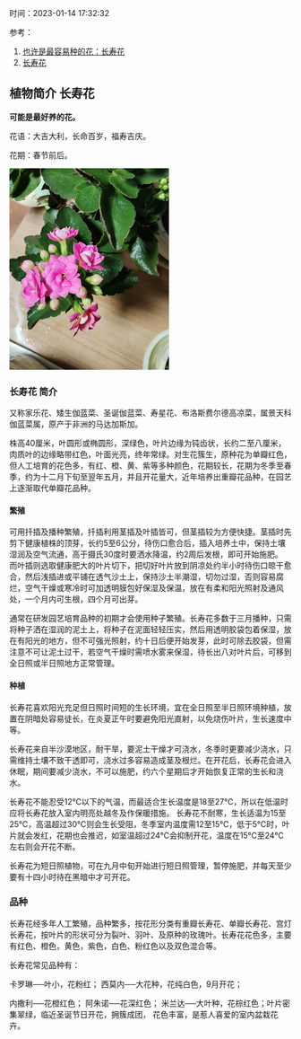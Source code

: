 时间：2023-01-14 17:32:32

参考：

1. [也许是最容易种的花：长寿花](https://zhuanlan.zhihu.com/p/33561474)
2. [长寿花](https://zh.wikipedia.org/wiki/%E9%95%BF%E5%AF%BF%E8%8A%B1)

## 植物简介  长寿花

**可能是最好养的花。**

花语：大吉大利，长命百岁，福寿吉庆。

花期：春节前后。


![长寿花](../..//img/flower/jonquil.png)



### 长寿花 简介

又称家乐花、矮生伽蓝菜、圣诞伽蓝菜、寿星花、布洛斯费尔德高凉菜，属景天科伽蓝菜属，原产于非洲的马达加斯加。

株高40厘米，叶圆形或椭圆形，深绿色，叶片边缘为钝齿状，长约二至八厘米，肉质叶的边缘略带红色，叶面光亮，终年常绿。对生花簇生，原种花为单瓣红色，但人工培育的花色多，有红、橙、黄、紫等多种颜色，花期较长，花期为冬季至春季，约为十二月下旬至翌年五月，并且开花量大，近年培养出重瓣花品种，在园艺上逐渐取代单瓣花品种。

#### 繁殖

可用扦插及播种繁殖，扦插利用茎插及叶插皆可，但茎插较为方便快捷。茎插时先剪下健康植株的顶芽，长约5至6公分，待伤口愈合后，插入培养土中，保持土壤湿润及空气流通，高于摄氏30度时要洒水降温，约2周后发根，即可开始施肥。 而叶插则选取健康肥大的叶片切下，把切好叶片放到阴凉处约半小时待伤口晾干愈合，然后浅插进或平铺在透气沙土上，保持沙土半潮湿，切勿过湿，否则容易腐烂，空气干燥或寒冷时可加透明膜包好保湿及保温，放在有柔和阳光照射及通风处，一个月内可生根，四个月可出芽。

通常在研发园艺培育品种的初期才会使用种子繁殖。长寿花多数于三月播种，只需将种子洒在湿润的泥土上，将种子在泥面轻轻压实，然后用透明胶袋包着保湿，放在有阳光的地方，但不可强光照射，约十日后便开始发芽，此时可除去胶袋，但需注意不可让泥土过干，若空气干燥时需喷水雾来保湿，待长出八对叶片后，可移到全日照或半日照地方正常管理。

#### 种植

长寿花喜欢阳光充足但日照时间短的生长环境，宜在全日照至半日照环境种植，放置在阴暗处容易徒长，在炎夏正午时要避免阳光直射，以免烧伤叶片，生长速度中等。

长寿花来自半沙漠地区，耐干旱，要泥土干燥才可浇水，冬季时更要减少浇水，只需维持土壤不致干透即可，浇水过多容易造成茎及根烂。在开花后，长寿花会进入休眠，期间要减少浇水，不可以施肥，约六个星期后才开始恢复正常的生长和浇水。

长寿花不能忍受12℃以下的气温，而最适合生长温度是18至27℃，所以在低温时应将长寿花放入室内明亮处越冬及作保暖措施。 长寿花不耐寒，生长适温为15至25℃，高温超过30℃则会生长受阻，冬季室内温度需12至15℃，低于5℃时，叶片就会发红，花期也会推迟，如室温超过24℃会抑制开花，温度在15℃至24℃左右则会开花不断。

长寿花为短日照植物，可在九月中旬开始进行短日照管理，暂停施肥，并每天至少要有十四小时待在黑暗中才可开花。

### 品种

长寿花经多年人工繁殖，品种繁多，按花形分类有重瓣长寿花、单瓣长寿花、宫灯长寿花，按叶片的形状可分为裂叶、羽叶、及原种的玫瑰叶。长寿花花色多，主要有红色、橙色，黄色，紫色，白色、粉红色以及双色混合等。

长寿花常见品种有： 

卡罗琳──叶小，花粉红； 西莫内──大花种，花纯白色，9月开花； 

内撒利──花橙红色； 阿朱诺──花深红色； 米兰达──大叶种，花棕红色；叶片密集翠绿，临近圣诞节日开花，拥簇成团， 花色丰富，是惹人喜爱的室内盆栽花卉。